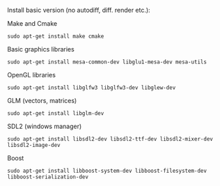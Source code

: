 Install basic version (no autodiff, diff. render etc.):

Make and Cmake

`sudo apt-get install make cmake`

Basic graphics libraries

`sudo apt-get install mesa-common-dev libglu1-mesa-dev mesa-utils`

OpenGL libraries

`sudo apt-get install libglfw3 libglfw3-dev libglew-dev`

GLM (vectors, matrices)

`sudo apt-get install libglm-dev`

SDL2 (windows manager)

`sudo apt-get install libsdl2-dev libsdl2-ttf-dev libsdl2-mixer-dev libsdl2-image-dev`

Boost 

`sudo apt-get install libboost-system-dev libboost-filesystem-dev libboost-serialization-dev`